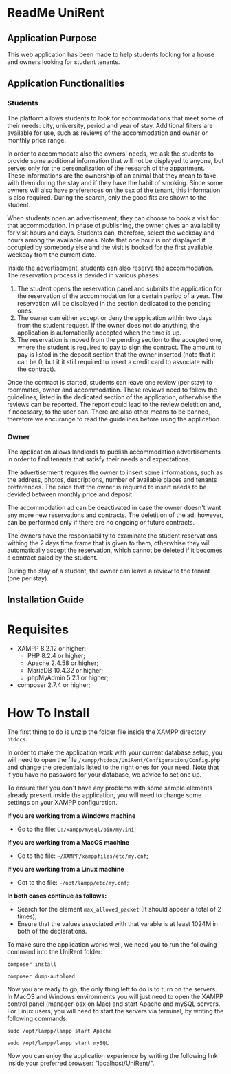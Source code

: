 # ReadMe UniRent
## Application Purpose
This web application has been made to help students looking for a house and owners looking for student tenants.
## Application Functionalities
### Students
The platform allows students to look for accommodations that meet some of their needs: city, university, period and year of stay. Additional filters are available for use, such as reviews of the accommodation and owner or monthly price range.

In order to accommodate also the owners' needs, we ask the students to provide some additional information that will not be displayed to anyone, but serves only for the personalization of the research of the appartment. These informations are the ownership of an animal that they mean to take with them during the stay and if they have the habit of smoking. Since some owners will also have preferences on the sex of the tenant, this information is also required.
During the search, only the good fits are shown to the student.

When students open an advertisement, they can choose to book a visit for that accommodation. In phase of publishing, the owner gives an availability for visit hours and days. Students can, therefore, select the weekday and hours among the available ones. Note that one hour is not displayed if occupied by somebody else and the visit is booked for the first available weekday from the current date.

Inside the advertisement, students can also reserve the accommodation. The reservation process is devided in various phases:
1. The student opens the reservation panel and submits the application for the reservation of the accommodation for a certain period of a year. The reservation will be displayed in the section dedicated to the pending ones.
2. The owner can either accept or deny the application within two days from the student request. If the owner does not do anything, the application is automatically accepted when the time is up.
3. The reservation is moved from the pending section to the accepted one, where the student is required to pay to sign the contract. The amount to pay is listed in the deposit section that the owner inserted (note that it can be 0, but it it still required to insert a credit card to associate with the contract).

Once the contract is started, students can leave one review (per stay) to roommates, owner and accommodation. These reviews need to follow the guidelines, listed in the dedicated section of the application, otherwhise the reviews can be reported. The report could lead to the review deletition and, if necessary, to the user ban. There are also other means to be banned, therefore we encurange to read the guidelines before using the application.

### Owner
The application allows landlords to publish accommodation advertisements in order to find tenants that satisfy their needs and expectations.

The advertiserment requires the owner to insert some informations, such as the address, photos, descriptions, number of available places and tenants preferences. The price that the owner is required to insert needs to be devided between monthly price and deposit.

The accommodation ad can be deactivated in case the owner doesn't want any more new reservations and contracts. The deletition of the ad, however, can be performed only if there are no ongoing or future contracts.

The owners have the responsability to examinate the student reservations withing the 2 days time frame that is given to them, otherwhise they will automatically accept the reservation, which cannot be deleted if it becomes a contract paied by the student.

During the stay of a student, the owner can leave a review to the tenant (one per stay).

## Installation Guide
# Requisites
- XAMPP 8.2.12 or higher:
  - PHP 8.2.4 or higher;
  - Apache 2.4.58 or higher;
  - MariaDB 10.4.32 or higher;
  - phpMyAdmin 5.2.1 or higher;
- composer 2.7.4 or higher;
# How To Install
The first thing to do is unzip the folder file inside the XAMPP directory `htdocs`.

In order to make the application work with your current database setup, you will need to open the file `/xampp/htdocs/UniRent/Configuration/Config.php` and change the credentials listed to the right ones for your need. Note that if you have no password for your database, we advice to set one up.

To ensure that you don't have any problems with some sample elements already present inside the application, you will need to change some settings on your XAMPP configuration.

**If you are working from a Windows machine**

- Go to the file: `C:/xampp/mysql/bin/my.ini`;

**If you are working from a MacOS machine**

- Go to the file: `~/XAMPP/xamppfiles/etc/my.cnf`;

**If you are working from a Linux machine**

- Got to the file: `~/opt/lampp/etc/my.cnf`;

**In both cases continue as follows:**

- Search for the element `max_allowed_packet` (It should appear a total of 2 times);
- Ensure that the values associated with that varable is at least 1024M in both of the declarations.

To make sure the application works well, we need you to run the following command into the UniRent folder:

`composer install`

`composer dump-autoload`

Now you are ready to go, the only thing left to do is to turn on the servers. In MacOS and Windows environments you will just need to open the XAMPP control panel (manager-osx on Mac) and start Apache and mySQL servers. For Linux users, you will need to start the servers via terminal, by writing the following commands:

`sudo /opt/lampp/lampp start Apache`

`sudo /opt/lampp/lampp start mySQL`

Now you can enjoy the application experience by writing the following link inside your preferred browser: "localhost/UniRent/".

